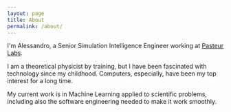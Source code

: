```yaml
---
layout: page
title: About
permalink: /about/
---
```


I'm Alessandro, a Senior Simulation Intelligence Engineer working at [Pasteur Labs](https://pasteurlabs.ai/).

I am a theoretical physicist by training, but I have been fascinated with technology
since my childhood. Computers, especially, have been my top interest
for a long time. 

My current work is in Machine Learning applied to scientific problems, including also the software engineering
needed to make it work smoothly.
